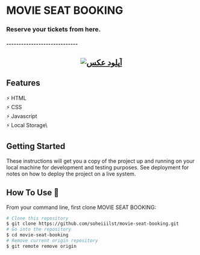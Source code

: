 # MOVIE SEAT BOOKING

### Reserve your tickets from here. 
#### -----------------------------
<h2 align="center">
  <a href="http://uupload.ir/files/ism3_movie-seat-booking.png" target="_blank"><img src="http://uupload.ir/files/ism3_movie-seat-booking.png" border="0" alt="آپلود عکس" /></a>
  <br>
</h2>

## Features

⚡️ HTML\
⚡️ CSS\
⚡️ Javascript\
⚡️ Local Storage\

## Getting Started

These instructions will get you a copy of the project up and running on your local machine for development and testing purposes. See deployment for notes on how to deploy the project on a live system.

## How To Use 🔧

From your command line, first clone MOVIE SEAT BOOKING:

```bash
# Clone this repository
$ git clone https://github.com/soheiiilst/movie-seat-booking.git
# Go into the repository
$ cd movie-seat-booking
# Remove current origin repository
$ git remote remove origin
```

